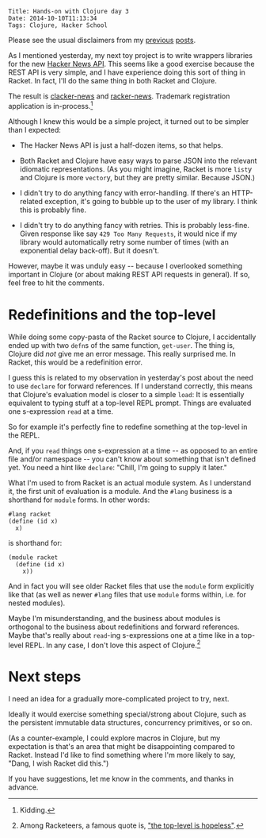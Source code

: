     Title: Hands-on with Clojure day 3
    Date: 2014-10-10T11:13:34
    Tags: Clojure, Hacker School

Please see the usual disclaimers from my [previous][] [posts][].

[previous]: http://www.greghendershott.com/2014/10/hands-on-with-clojure.html
[posts]: http://www.greghendershott.com/2014/10/hands-on-with-clojure-day-2.html

As I mentioned yesterday, my next toy project is to write wrappers
libraries for the new [Hacker News API]. This seems like a good
exercise because the REST API is very simple, and I have experience
doing this sort of thing in Racket. In fact, I'll do the same thing in
both Racket and Clojure.

[Hacker News API]: https://github.com/HackerNews/API

The result is [clacker-news] and [racker-news]. Trademark registration
application is in-process.[^1]

[clacker-news]: https://github.com/greghendershott/clacker-news
[racker-news]: https://github.com/greghendershott/racker-news

[^1]: Kidding.

<!-- more -->

Although I knew this would be a simple project, it turned out to be
simpler than I expected:

- The Hacker News API is just a half-dozen items, so that helps.

- Both Racket and Clojure have easy ways to parse JSON into the
  relevant idiomatic representations. (As you might imagine, Racket
  is more `list`y and Clojure is more `vector`y, but they are pretty
  similar. Because JSON.)

- I didn't try to do anything fancy with error-handling. If there's an
  HTTP-related exception, it's going to bubble up to the user of my
  library. I think this is probably fine.

- I didn't try to do anything fancy with retries. This is probably
  less-fine. Given response like say `429 Too Many Requests`, it would
  nice if my library would automatically retry some number of times
  (with an exponential delay back-off). But it doesn't.

However, maybe it was unduly easy -- because I overlooked something
important in Clojure (or about making REST API requests in general).
If so, feel free to hit the comments.

# Redefinitions and the top-level

While doing some copy-pasta of the Racket source to Clojure, I
accidentally ended up with two `defn`s of the same function,
`get-user`. The thing is, Clojure did _not_ give me an error message.
This really surprised me. In Racket, this would be a redefinition
error.

I guess this is related to my observation in yesterday's post about
the need to use `declare` for forward references. If I understand
correctly, this means that Clojure's evaluation model is closer to a
simple `load`: It is essentially equivalent to typing stuff at a
top-level REPL prompt. Things are evaluated one s-expression `read` at
a time.

So for example it's perfectly fine to redefine something at the
top-level in the REPL.

And, if you `read` things one s-expression at a time -- as opposed to
an entire file and/or namespace -- you can't know about something that
isn't defined yet. You need a hint like `declare`: "Chill, I'm going
to supply it later."

What I'm used to from Racket is an actual module system. As I
understand it, the first unit of evaluation is a module. And the
`#lang` business is a shorthand for `module` forms.  In other words:

```racket
#lang racket
(define (id x)
  x)
```

is shorthand for:

```racket
(module racket
  (define (id x)
    x))
```

And in fact you will see older Racket files that use the `module` form
explicitly like that (as well as newer `#lang` files that use `module`
forms within, i.e. for nested modules).

Maybe I'm misunderstanding, and the business about modules is
orthogonal to the business about redefinitions and forward references.
Maybe that's really about `read`-ing s-expressions one at a time like
in a top-level REPL. In any case, I don't love this aspect of Clojure.[^2]

[^2]: Among Racketeers, a famous quote is, ["the top-level is hopeless"](https://gist.github.com/samth/3083053).

# Next steps

I need an idea for a gradually more-complicated project to try, next.

Ideally it would exercise something special/strong about Clojure, such
as the persistent immutable data structures, concurrency primitives,
or so on.

(As a counter-example, I could explore macros in Clojure, but my
expectation is that's an area that might be disappointing compared to
Racket. Instead I'd like to find something where I'm more likely to
say, "Dang, I wish Racket did this.")

If you have suggestions, let me know in the comments, and thanks in
advance.

